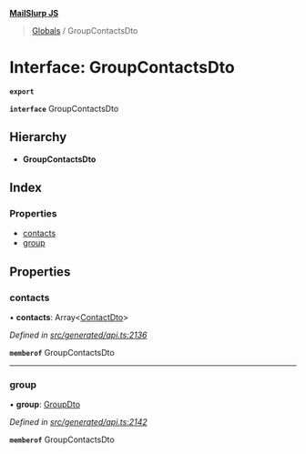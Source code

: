 **[MailSlurp JS](../README.md)**

> [Globals](../README.md) / GroupContactsDto

# Interface: GroupContactsDto

**`export`** 

**`interface`** GroupContactsDto

## Hierarchy

* **GroupContactsDto**

## Index

### Properties

* [contacts](groupcontactsdto.md#contacts)
* [group](groupcontactsdto.md#group)

## Properties

### contacts

•  **contacts**: Array\<[ContactDto](contactdto.md)>

*Defined in [src/generated/api.ts:2136](https://github.com/mailslurp/mailslurp-client/blob/aa918cc/src/generated/api.ts#L2136)*

**`memberof`** GroupContactsDto

___

### group

•  **group**: [GroupDto](groupdto.md)

*Defined in [src/generated/api.ts:2142](https://github.com/mailslurp/mailslurp-client/blob/aa918cc/src/generated/api.ts#L2142)*

**`memberof`** GroupContactsDto

